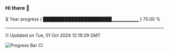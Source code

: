 ### Hi there 👋

⏳ Year progress { ██████████████████████▁▁▁▁▁▁▁▁ } 75.00 %

---

⏰ Updated on Tue, 01 Oct 2024 12:19:29 GMT

![Progress Bar CI](https://github.com/Shyam-Makwana/GitHub-Actions-Demo/workflows/Progress%20Bar%20CI/badge.svg)
